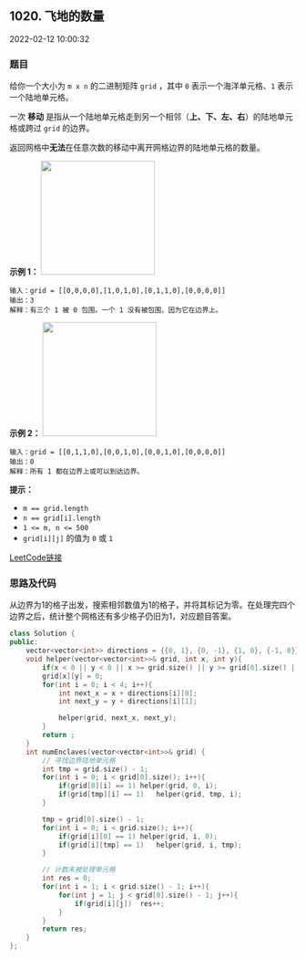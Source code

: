 ## 1020. 飞地的数量

2022-02-12 10:00:32

### 题目

给你一个大小为 ``m x n`` 的二进制矩阵 ``grid`` ，其中 ``0`` 表示一个海洋单元格、``1`` 表示一个陆地单元格。

一次 **移动** 是指从一个陆地单元格走到另一个相邻（**上、下、左、右**）的陆地单元格或跨过 ``grid`` 的边界。

返回网格中**无法**在任意次数的移动中离开网格边界的陆地单元格的数量。



**示例 1：**
<img alt="" src="https://assets.leetcode.com/uploads/2021/02/18/enclaves1.jpg" style="height: 200px; width: 200px;" />
```
输入：grid = [[0,0,0,0],[1,0,1,0],[0,1,1,0],[0,0,0,0]]
输出：3
解释：有三个 1 被 0 包围。一个 1 没有被包围，因为它在边界上。
```

**示例 2：**
<img alt="" src="https://assets.leetcode.com/uploads/2021/02/18/enclaves2.jpg" style="height: 200px; width: 200px;" />
```
输入：grid = [[0,1,1,0],[0,0,1,0],[0,0,1,0],[0,0,0,0]]
输出：0
解释：所有 1 都在边界上或可以到达边界。
```



**提示：**


- ``m == grid.length``
- ``n == grid[i].length``
- ``1 <= m, n <= 500``
- ``grid[i][j]`` 的值为 ``0`` 或 ``1``



[LeetCode链接](https://leetcode-cn.com/problems/number-of-enclaves/)

### 思路及代码

从边界为1的格子出发，搜索相邻数值为1的格子，并将其标记为零。在处理完四个边界之后，统计整个网格还有多少格子仍旧为1，对应题目答案。

```cpp
class Solution {
public:
    vector<vector<int>> directions = {{0, 1}, {0, -1}, {1, 0}, {-1, 0}};
    void helper(vector<vector<int>>& grid, int x, int y){
        if(x < 0 || y < 0 || x >= grid.size() || y >= grid[0].size() || grid[x][y] == 0) return ;
        grid[x][y] = 0;
        for(int i = 0; i < 4; i++){
            int next_x = x + directions[i][0];
            int next_y = y + directions[i][1];

            helper(grid, next_x, next_y);
        }
        return ;
    }
    int numEnclaves(vector<vector<int>>& grid) {
        // 寻找边界陆地单元格
        int tmp = grid.size() - 1;
        for(int i = 0; i < grid[0].size(); i++){
            if(grid[0][i] == 1) helper(grid, 0, i);
            if(grid[tmp][i] == 1)   helper(grid, tmp, i);
        }

        tmp = grid[0].size() - 1;
        for(int i = 0; i < grid.size(); i++){
            if(grid[i][0] == 1) helper(grid, i, 0);
            if(grid[i][tmp] == 1)   helper(grid, i, tmp);
        }

        // 计数未被处理单元格
        int res = 0;
        for(int i = 1; i < grid.size() - 1; i++){
            for(int j = 1; j < grid[0].size() - 1; j++){
                if(grid[i][j])  res++;
            }
        }
        return res;
    }
};
```